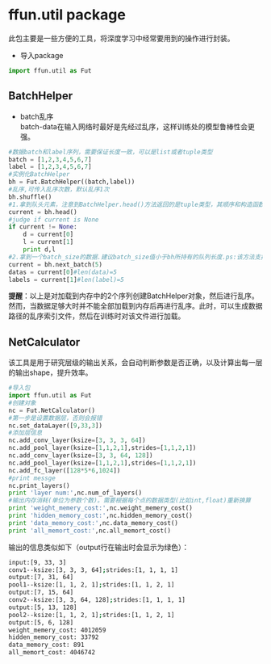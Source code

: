 # ffun.util package  
此包主要是一些方便的工具，将深度学习中经常要用到的操作进行封装。
- 导入package  
```python
import ffun.util as Fut
```  
## BatchHelper
- batch乱序  
batch-data在输入网络时最好是先经过乱序，这样训练处的模型鲁棒性会更强。

```python  
#数据batch和label序列，需要保证长度一致，可以是list或者tuple类型
batch = [1,2,3,4,5,6,7]
label = [1,2,3,4,5,6,7]
#实例化BatchHelper
bh = Fut.BatchHelper((batch,label))
#乱序,可传入乱序次数，默认乱序1次
bh.shuffle()
#1.拿到队头元素，注意到BatchHelper.head()方法返回的是tuple类型，其顺序和构造函数的入参一致
current = bh.head()
#judge if current is None
if current != None:
    d = current[0]
    l = current[1]
    print d,l
#2.拿到一个batch_size的数据.建议batch_size值小于bh所持有的队列长度.ps:该方法支持循环得到batch
current = bh.next_batch(5)
datas = current[0]#len(data)=5
labels = current[1]#len(label)=5
```  

**提醒**：以上是对加载到内存中的2个序列创建BatchHelper对象，然后进行乱序。然而，当数据足够大时并不能全部加载到内存后再进行乱序。此时，可以生成数据路径的乱序索引文件，然后在训练时对该文件进行加载。  

## NetCalculator  
该工具是用于研究层级的输出关系，会自动判断参数是否正确，以及计算出每一层的输出shape，提升效率。

```python
#导入包
import ffun.util as Fut
#创建对象
nc = Fut.NetCalculator()
#第一步是设置数据层，否则会报错
nc.set_dataLayer([9,33,3])
#添加层信息
nc.add_conv_layer(ksize=[3, 3, 3, 64])
nc.add_pool_layer(ksize=[1,1,2,1],strides=[1,1,2,1])
nc.add_conv_layer(ksize=[3, 3, 64, 128])
nc.add_pool_layer(ksize=[1,1,2,1],strides=[1,1,2,1])
nc.add_fc_layer([128*5*6,1024])
#print messge
nc.print_layers()
print 'layer num:',nc.num_of_layers()
#输出内存消耗(单位为参数个数)。需要根据每个点的数据类型(比如int,float)重新换算
print 'weight_memery_cost:',nc.weight_memery_cost()
print 'hidden_memory_cost:',nc.hidden_memory_cost()
print 'data_memory_cost:',nc.data_memory_cost()
print 'all_memort_cost:',nc.all_memort_cost()
```

输出的信息类似如下（output行在输出时会显示为绿色）：

```bash
input:[9, 33, 3]
conv1--ksize:[3, 3, 3, 64];strides:[1, 1, 1, 1]
output:[7, 31, 64]
pool1--ksize:[1, 1, 2, 1];strides:[1, 1, 2, 1]
output:[7, 15, 64]
conv2--ksize:[3, 3, 64, 128];strides:[1, 1, 1, 1]
output:[5, 13, 128]
pool2--ksize:[1, 1, 2, 1];strides:[1, 1, 2, 1]
output:[5, 6, 128]
weight_memery_cost: 4012059
hidden_memory_cost: 33792
data_memory_cost: 891
all_memort_cost: 4046742
```
